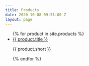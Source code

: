 ```yaml
---
title: Products
date: 2020-10-08 09:51:00 Z
layout: page
---
```


<ul>
  {% for product in site.products %}
    <li>
      <a href="{{ product.url }}">{{ product.title }}</a>
<p>{{ product.short }}</p>
    </li>
  {% endfor %}
</ul>